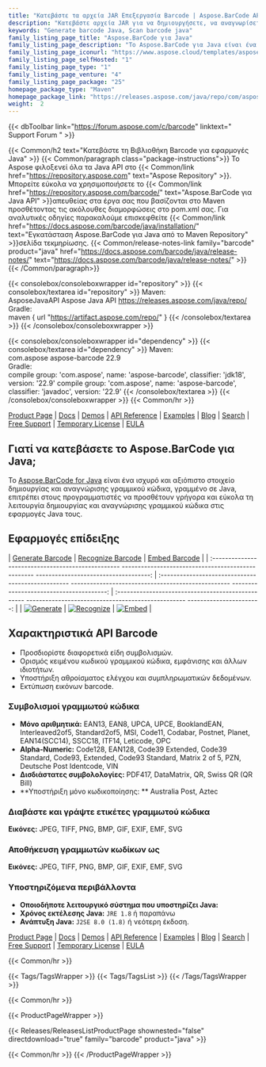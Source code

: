 ```yaml
---
title: "Κατεβάστε τα αρχεία JAR Επεξεργασία Barcode | Aspose.BarCode API"
description: "Κατεβάστε αρχεία JAR για να δημιουργήσετε, να αναγνωρίσετε και να μετατρέψετε γραμμωτούς κώδικες. Υποστηρίζει αριθμητικές, αλφαριθμητικές και 2D συμβολολογίες γραμμωτού κώδικα. Προσαρμόστε τους γραμμωτούς κώδικες στην εφαρμογή Java σας."
keywords: "Generate barcode Java, Scan barcode java"
family_listing_page_title: "Aspose.BarCode για Java"
family_listing_page_description: "Το Aspose.BarCode για Java είναι ένα ισχυρό και αξιόπιστο στοιχείο δημιουργίας και αναγνώρισης γραμμωτού κώδικα. Επιτρέπει στους προγραμματιστές να προσθέτουν γρήγορα και εύκολα τη λειτουργία δημιουργίας και αναγνώρισης γραμμωτού κώδικα στις εφαρμογές τους Java που βασίζονται σε πλατφόρμες Java SE, Java EE και Java ME."
family_listing_page_iconurl: "https://www.aspose.cloud/templates/aspose/App_Themes/V3/images/barcode/272x272/aspose_barcode-for-java-min.png"
family_listing_page_selfHosted: "1"
family_listing_page_type: "1"
family_listing_page_venture: "4"
family_listing_page_package: "25"
homepage_package_type: "Maven"
homepage_package_link: "https://releases.aspose.com/java/repo/com/aspose/aspose-barcode/"
weight:  2
---
```


{{< dbToolbar link="https://forum.aspose.com/c/barcode" linktext=" Support Forum " >}}

{{< Common/h2 text="Κατεβάστε τη Βιβλιοθήκη Barcode για εφαρμογές Java"  >}}
{{< Common/paragraph class="package-instructions">}}
Το Aspose φιλοξενεί όλα τα Java API στο
{{< Common/link href="https://repository.aspose.com" text="Aspose Repository"  >}}. Μπορείτε εύκολα να χρησιμοποιήσετε το
{{< Common/link href="https://repository.aspose.com/barcode/" text="Aspose.BarCode για Java API"  >}}απευθείας στα έργα σας που βασίζονται στο Maven προσθέτοντας τις ακόλουθες διαμορφώσεις στο pom.xml σας. Για αναλυτικές οδηγίες παρακαλούμε επισκεφθείτε
{{< Common/link href="https://docs.aspose.com/barcode/java/installation/" text="Εγκατάσταση Aspose.BarCode για Java από το Maven Repository"  >}}σελίδα τεκμηρίωσης.
{{< Common/release-notes-link family="barcode" product="java" href="https://docs.aspose.com/barcode/java/release-notes/" text="https://docs.aspose.com/barcode/java/release-notes/"  >}}
{{< /Common/paragraph>}}

{{< consolebox/consoleboxwrapper id="repository" >}}
   {{< consolebox/textarea id="repository" >}}
    Maven:   
      <repository>
      <id>AsposeJavaAPI</id>
      <name>Aspose Java API</name>
      <url>https://releases.aspose.com/java/repo/</url>
      </repository>   
    Gradle:   
    maven { url "https://artifact.aspose.com/repo/" }
   {{< /consolebox/textarea >}}
{{< /consolebox/consoleboxwrapper >}}

{{< consolebox/consoleboxwrapper id="dependency" >}}
   {{< consolebox/textarea id="dependency" >}}
    Maven:      
      <dependency>
      <groupId>com.aspose</groupId>
      <artifactId>aspose-barcode</artifactId>
      <version>22.9</version>
      </dependency>  
     Gradle:  
     compile group: 'com.aspose', name: 'aspose-barcode', classifier: 'jdk18', version:  '22.9'
     compile group: 'com.aspose', name: 'aspose-barcode', classifier: 'javadoc', version: '22.9'
   {{< /consolebox/textarea >}}
{{< /consolebox/consoleboxwrapper >}}
{{< Common/hr >}}

[Product Page](https://products.aspose.com/barcode/java) | [Docs](https://docs.aspose.com/barcode/java/) | [Demos](https://products.aspose.app/barcode/family) | [API Reference](https://reference.aspose.com/barcode/java) | [Examples](https://github.com/aspose-barcode/Aspose.BarCode-for-Java) | [Blog](https://blog.aspose.com/category/barcode/) | [Search](https://search.aspose.com/) | [Free Support](https://forum.aspose.com/c/barcode) | [Temporary License](https://purchase.aspose.com/temporary-license) | [EULA](https://about.aspose.com/legal/eula/)

## Γιατί να κατεβάσετε το Aspose.BarCode για Java;

Το [Aspose.BarCode for Java](https://products.aspose.com/barcode/java) είναι ένα ισχυρό και αξιόπιστο στοιχείο δημιουργίας και αναγνώρισης γραμμικού κώδικα, γραμμένο σε Java, επιτρέπει στους προγραμματιστές να προσθέτουν γρήγορα και εύκολα τη λειτουργία δημιουργίας και αναγνώρισης γραμμικού κώδικα στις εφαρμογές Java τους.

## Εφαρμογές επίδειξης

| [Generate Barcode](https://products.aspose.app/barcode/generate) | [Recognize Barcode](https://products.aspose.app/barcode/recognize) | [Embed Barcode](https://products.aspose.app/barcode/embed) |
| :------------------------------------------------- -------------------------------------------------- ------------------------------------: | :------------------------------------------------- -------------------------------------------------- ---------------------------------------: | :------------------------------------------------- -------------------------------------------------- -----------------------: |
| [![Generate](https://products.aspose.app/barcode/generate/img/aspose_generate-app-48.png)](https://products.aspose.app/barcode/generate) | [![Recognize](https://products.aspose.app/barcode/recognize/img/aspose_recognize-app-48.png)](https://products.aspose.app/barcode/recognize) | [![Embed](https://products.aspose.app/barcode/embed/img/aspose_embed-app-48.png)](https://products.aspose.app/barcode/embed) |

## Χαρακτηριστικά API Barcode

- Προσδιορίστε διαφορετικά είδη συμβολισμών.
- Ορισμός κειμένου κωδικού γραμμικού κώδικα, εμφάνισης και άλλων ιδιοτήτων.
- Υποστήριξη αθροίσματος ελέγχου και συμπληρωματικών δεδομένων.
- Εκτύπωση εικόνων barcode.

### Συμβολισμοί γραμμωτού κώδικα

- **Μόνο αριθμητικά:** EAN13, EAN8, UPCA, UPCE, BooklandEAN, Interleaved2of5, Standard2of5, MSI, Code11, Codabar, Postnet, Planet, EAN14(SCC14), SSCC18, ITF14, Leticode, OPC
- **Alpha-Numeric:** Code128, EAN128, Code39 Extended, Code39 Standard, Code93, Extended, Code93 Standard, Matrix 2 of 5, PZN, Deutsche Post Identcode, VIN
- **Δισδιάστατες συμβολολογίες:** PDF417, DataMatrix, QR, Swiss QR (QR Bill)
- **Υποστήριξη μόνο κωδικοποίησης: ** Australia Post, Aztec

### Διαβάστε και γράψτε ετικέτες γραμμωτού κώδικα

**Εικόνες:** JPEG, TIFF, PNG, BMP, GIF, EXIF, EMF, SVG

### Αποθήκευση γραμμωτών κωδίκων ως

**Εικόνες:** JPEG, TIFF, PNG, BMP, GIF, EXIF, EMF, SVG

### Υποστηριζόμενα περιβάλλοντα

- **Οποιοδήποτε λειτουργικό σύστημα που υποστηρίζει Java:**
- **Χρόνος εκτέλεσης Java:** `JRE 1.8` ή παραπάνω
- **Ανάπτυξη Java:** `J2SE 8.0 (1.8)` ή νεότερη έκδοση.

[Product Page](https://products.aspose.com/barcode/java) | [Docs](https://docs.aspose.com/barcode/java/) | [Demos](https://products.aspose.app/barcode/family) | [API Reference](https://reference.aspose.com/barcode/java) | [Examples](https://github.com/aspose-barcode/Aspose.BarCode-for-Java) | [Blog](https://blog.aspose.com/category/barcode/) | [Search](https://search.aspose.com/) | [Free Support](https://forum.aspose.com/c/barcode) | [Temporary License](https://purchase.aspose.com/temporary-license) | [EULA](https://about.aspose.com/legal/eula/)

{{< Common/hr >}}

{{< Tags/TagsWrapper >}}
 {{< Tags/TagsList >}}
{{< /Tags/TagsWrapper >}}

{{< Common/hr >}}

{{< ProductPageWrapper >}}
<!-- ReleasesListProductPage-->
   {{< Releases/ReleasesListProductPage shownested="false"  directdownload="true" family="barcode" product="java" >}}
<!-- /ReleasesListProductPage-->
{{< Common/hr >}}
{{< /ProductPageWrapper >}}

